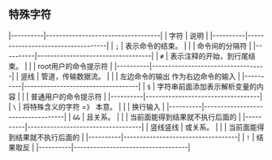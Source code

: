 ##  特殊字符
|----------|-----------------------------------|
| 字符     | 说明                              |
|----------|-----------------------------------|
| `;`      | 表示命令的结束。                  |
|          | 命令间的分隔符                    |
|----------|-----------------------------------|
| `#`      | 表示注释的开始，到行尾结束。      |
|          | root用户的命令提示符              |
|----------|-----------------------------------|
| 竖线     | 管道，传输数据流。                |
|          | 左边命令的输出 作为右边命令的输入 |
|----------|-----------------------------------|
| `$`      | 字符串前面添加表示解析变量的内容  |
|          | 普通用户的命令提示符              |
|----------|-----------------------------------|
| `\`      | 将特殊含义的字符 =》 本意。       |
|          | 换行输入                          |
|----------|-----------------------------------|
| `&&`     | 且关系。                          |
|          | 当前面能得到结果就不执行后面的    |
|----------|-----------------------------------|
| 竖线竖线 | 或关系。                          |
|          | 当前面能得到结果就不执行后面的    |
|----------|-----------------------------------|
| `!`      | 结果取反                          |
|----------|-----------------------------------|


